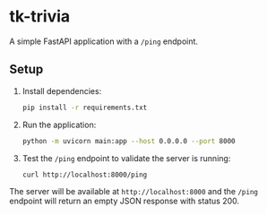 # tk-trivia

A simple FastAPI application with a `/ping` endpoint.

## Setup

1. Install dependencies:
   ```bash
   pip install -r requirements.txt
   ```

2. Run the application:
   ```bash
   python -m uvicorn main:app --host 0.0.0.0 --port 8000
   ```

3. Test the `/ping` endpoint to validate the server is running:
   ```bash
   curl http://localhost:8000/ping
   ```

The server will be available at `http://localhost:8000` and the `/ping` endpoint will return an empty JSON response with status 200.